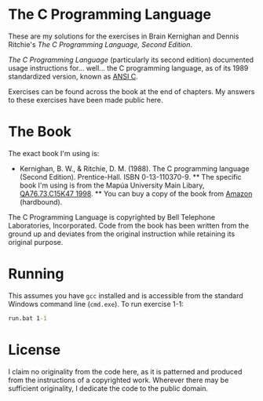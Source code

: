 # The C Programming Language
These are my solutions for the exercises in Brain Kernighan and
Dennis Ritchie's *The C Programming Language, Second Edition*.

*The C Programming Language* (particularly its second edition) documented
usage instructions for... well... the C programming language, as of its
1989 standardized version, known as [ANSI C](https://en.wikipedia.org/wiki/ANSI_C).

Exercises can be found across the book at the end of chapters. My answers
to these exercises have been made public here.

# The Book
The exact book I'm using is:
* Kernighan, B. W., &amp; Ritchie, D. M. (1988). The C programming language (Second Edition). Prentice-Hall. ISBN 0-13-110370-9.
** The specific book I'm using is from the Mapúa University Main Libary, [QA76.73.C15K47 1998](https://mu.primo.exlibrisgroup.com/permalink/63MU_INST/tigdca/alma991000679789707136).
** You can buy a copy of the book from [Amazon](https://www.amazon.com/C-Programming-Language-2nd-Ed/dp/0131103709) (hardbound).

The C Programming Language is copyrighted by Bell Telephone Laboratories,
Incorporated. Code from the book has been written from the ground up and
deviates from the original instruction while retaining its original purpose.

# Running
This assumes you have `gcc` installed and is accessible from the standard Windows
command line (`cmd.exe`). To run exercise 1-1:
```cmd
run.bat 1-1
```

# License
I claim no originality from the code here, as it is patterned and produced
from the instructions of a copyrighted work. Wherever there may be sufficient
originality, I dedicate the code to the public domain.